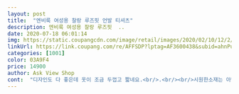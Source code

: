 ```yaml
---
layout: post 
title:  "엔비룩 여성용 찰랑 루즈핏 언발 티셔츠" 
description: 엔비룩 여성용 찰랑 루즈핏  ..
date: 2020-07-18 06:01:14 
img: https://static.coupangcdn.com/image/retail/images/2020/02/10/12/2/583226e1-5c03-4647-bc17-50f44271744f.jpg 
linkUrl: https://link.coupang.com/re/AFFSDP?lptag=AF3600438&subid=ahnPublicAsk&pageKey=1255541998&itemId=2255890974&vendorItemId=70253216494&traceid=V0-113-213317fdb650dca7 
categories: [1001] 
color: 03A9F4 
price: 14900 
author: Ask View Shop 
cont:  "디자인도 다 좋은데 옷이 조금 두껍고 짧네요.<br/>.<br/><br/>시원한소재는 아닙니다.<br/> 그런데 디자인이 예쁘고 찰랑거려서 편하게 입기엔 좋아요<br/>약간 두께감은 잇으나 더운정도는 아니에요 사이즈 굉장히 여유잇구요<br/>입어보니 목라인도 예뿌게파엿고 스탈자체는갠차나요 핏이 근데 상품평대로 천이 얇은편은아니네요 글타고 머 그닥 덥지도않겟어요 땀흡수도 잘될것같구요 단 저로선 옆 트임이 쫌만더 트엿음하는 아쉼맘이잇네요ㅜㅎ 기장은 제키가153인데 엉덩이밑으로 쫌더 내려가요 레깅스랑 입기에 딱 조은 기장인것같아요 품은 포댓자루는 아니고 낙낙하게 예뿝니다 이 티는 품과기장이 참 맘에드네요 제질은 부드럽고 찰랑하게 떨어지긴하나 매끌매끌하니 촤르르하게 떨어지는 제질은아니에요 그래두 입고선 아주 편합니다 그리구 여성분들 다 아시겟지만 블랙은 항상 첫 세탁을 잘 하셔야되겟죠? 물빠짐 우려도잇고하니ㅜ 암튼 추천은 하고싶어요 여성분들 편하게 예뿌게입으시고 시워ㄴ하게 여름보내세요ㅎ<br/>" 
---
```

